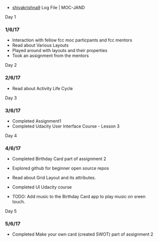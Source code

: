 * [shivakrishna9](http://github.com/shivakrishna9) Log File | MOC-JAND

Day 1

### 1/6/17

* Interaction with fellow fcc moc particpants and fcc mentors
* Read about Various Layouts
* Played around with layouts and their properties
* Took an assignment from the mentors

Day 2

### 2/6/17

* Read about Activity Life Cycle

Day 3

### 3/6/17

* Completed Assignment1
* Completed Udacity User Interface Course - Lesson 3

Day 4

### 4/6/17

* Completed Birthday Card part of assignment 2
* Explored github for beginner open source repos
* Read about Grid Layout and its attributes.
* Completed UI Udacity course 

* TODO: Add music to the Birthday Card app to play music on sreen touch.

Day 5

### 5/6/17

* Completed Make your own card (created SWOT) part of assignment 2

